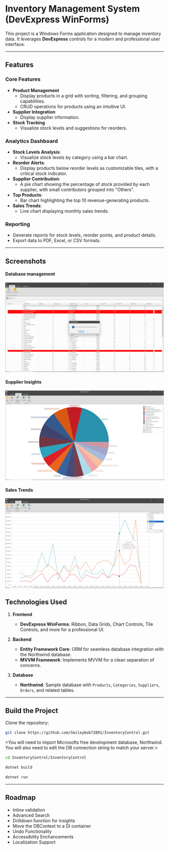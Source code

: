 # Inventory Management System (DevExpress WinForms)

This project is a Windows Forms application designed to manage inventory data. It leverages **DevExpress** controls for a modern and professional user interface.

---

## Features

### Core Features
- **Product Management**
   - Display products in a grid with sorting, filtering, and grouping capabilities.
   - CRUD operations for products using an intuitive UI.     
- **Supplier Integration**
   - Display supplier information.
- **Stock Tracking**
  - Visualize stock levels and suggestions for reorders.

### Analytics Dashboard
- **Stock Levels Analysis**: 
  - Visualize stock levels by category using a bar chart.
- **Reorder Alerts**: 
  - Display products below reorder levels as customizable tiles, with a critical stock indicator.
- **Supplier Contribution**:
  - A pie chart showing the percentage of stock provided by each supplier, with small contributors grouped into "Others".
- **Top Products**:
  - Bar chart highlighting the top 10 revenue-generating products.
- **Sales Trends**:
  - Line chart displaying monthly sales trends.

### Reporting
- Generate reports for stock levels, reorder points, and product details.
- Export data to PDF, Excel, or CSV formats.

---

## Screenshots
#### Database management
![Database management](https://raw.githubusercontent.com/Smileybob72801/InventoryControl/refs/heads/master/Docs/Screenshots/DeleteProducts.png)

#### Supplier Insights
![Supplier Contribution Screenshot](https://raw.githubusercontent.com/Smileybob72801/InventoryControl/refs/heads/master/Docs/Screenshots/Suppliers.png)

#### Sales Trends
![Sales Trends Screenshot](https://raw.githubusercontent.com/Smileybob72801/InventoryControl/refs/heads/master/Docs/Screenshots/SalesTrends.png)

## Technologies Used

1. **Frontend**
   - **DevExpress WinForms**: Ribbon, Data Grids, Chart Controls, Tile Controls, and more for a professional UI.

2. **Backend**
   - **Entity Framework Core**: ORM for seamless database integration with the Northwind database.
   - **MVVM Framework**: Implements MVVM for a clean separation of concerns.

3. **Database**
   - **Northwind**: Sample database with `Products`, `Categories`, `Suppliers`, `Orders`, and related tables.

---

## Build the Project

Clone the repository:
```bash
git clone https://github.com/Smileybob72801/InventoryControl.git
```
<You will need to import Microsofts free development database, Northwind.
You will also need to edit the DB connection string to match your server.>

```bash
cd InventoryControl/InventoryControl
```

```bash
dotnet build
```

```bash
dotnet run
```

---

## Roadmap
- Inline validation
- Advanced Search
- Drilldown function for insights
- Move the DBContext to a DI container
- Undo Functionality
- Accessibility Enchancements
- Localization Support
